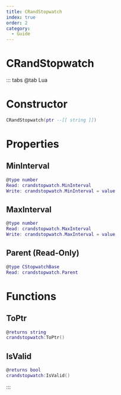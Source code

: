 ```yaml
---
title: CRandStopwatch
index: true
order: 2
category:
  - Guide
---
```


# CRandStopwatch

::: tabs
@tab Lua
# Constructor
```lua
CRandStopwatch(ptr --[[ string ]])
```
# Properties
## MinInterval 
```lua
@type number
Read: crandstopwatch.MinInterval
Write: crandstopwatch.MinInterval = value
```
## MaxInterval 
```lua
@type number
Read: crandstopwatch.MaxInterval
Write: crandstopwatch.MaxInterval = value
```
## Parent (Read-Only)
```lua
@type CStopwatchBase
Read: crandstopwatch.Parent
```
# Functions
## ToPtr
```lua
@returns string
crandstopwatch:ToPtr()
```
## IsValid
```lua
@returns bool
crandstopwatch:IsValid()
```

:::